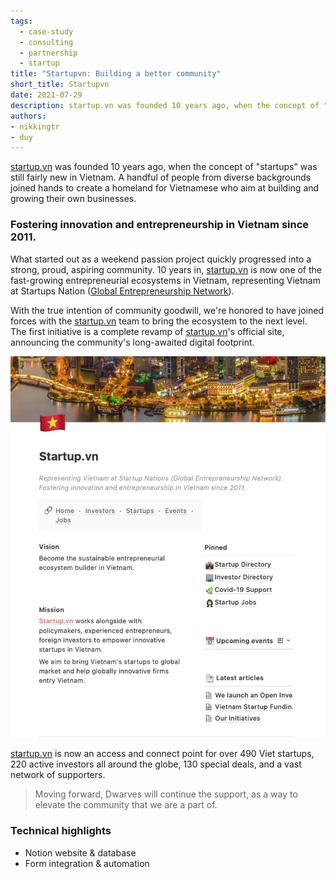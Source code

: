 ```yaml
---
tags: 
  - case-study
  - consulting
  - partnership
  - startup
title: "Startupvn: Building a better community"
short_title: Startupvn
date: 2021-07-29
description: startup.vn was founded 10 years ago, when the concept of "startups" was still fairly new in Vietnam. A handful of people from diverse backgrounds joined hands to create a homeland for Vietnamese who aim at building and growing their own businesses.
authors: 
- nikkingtr
- duy
---
```


[startup.vn](http://startup.vn/) was founded 10 years ago, when the concept of "startups" was still fairly new in Vietnam. A handful of people from diverse backgrounds joined hands to create a homeland for Vietnamese who aim at building and growing their own businesses.

### Fostering innovation and entrepreneurship in Vietnam since 2011.
What started out as a weekend passion project quickly progressed into a strong, proud, aspiring community. 10 years in, [startup.vn](http://startup.vn/) is now one of the fast-growing entrepreneurial ecosystems in Vietnam, representing Vietnam at Startups Nation ([Global Entrepreneurship Network](https://www.genglobal.org/)).

With the true intention of community goodwill, we're honored to have joined forces with the [startup.vn](http://startup.vn/) team to bring the ecosystem to the next level. The first initiative is a complete revamp of [startup.vn](http://startup.vn/)'s official site, announcing the community's long-awaited digital footprint.

![](assets/startupvn_ea2ffe136a0c7d8ccd7e9dd9c6919b62_md5.webp)

[startup.vn](http://startup.vn/) is now an access and connect point for over 490 Viet startups, 220 active investors all around the globe, 130 special deals, and a vast network of supporters.

>
> Moving forward, Dwarves will continue the support, as a way to elevate the community that we are a part of.

### Technical highlights
- Notion website & database
- Form integration & automation
